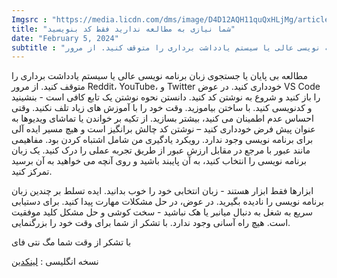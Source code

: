 ```yaml
---
Imgsrc : "https://media.licdn.com/dms/image/D4D12AQH11quQxHLjMg/article-cover_image-shrink_720_1280/0/1707157947811?e=1715212800&v=beta&t=iMF0OChXxfBAny69tZmG_eLfIcNqTLv4HK9ydemTTNI"
title: "شما نیازی به مطالعه ندارید فقط کد بنویسید"
date: "February 5, 2024"
subtitle : "مطالعه بی پایان یا جستجوی زبان برنامه نویسی عالی یا سیستم یادداشت برداری را متوقف کنید. از مرور Reddit، YouTube، و Twitter خودداری کنید. در عوض VS Code را باز کنید و شروع به نوشتن کد کنید. دانستن نحوه نوشتن یک تابع کافی است - بنشینید و کدنویسی کنید. با ساختن بیاموزید. وقت خود را با آموزش های زیاد تلف نکنید. وقتی احساس عدم اطمینان می کنید، بیشتر بسازید. از تکیه بر خواندن یا تماشای ویدیوها به عنوان پیش فرض خودداری کنید – نوشتن کد چالش برانگیز است و هیچ مسیر ایده آلی برای برنامه نویسی وجود ندارد. رویکرد یادگیری من شامل اشتباه کردن بود. مفاهیمی مانند عبور با مرجع در مقابل ارزش عبور از طریق تجربه عملی را درک کنید. یک زبان برنامه نویسی را انتخاب کنید، به آن پایبند باشید و روی آنچه می خواهید به آن برسید تمرکز کنید."
---
```


مطالعه بی پایان یا جستجوی زبان برنامه نویسی عالی یا سیستم یادداشت برداری را متوقف کنید. از مرور Reddit، YouTube، و Twitter خودداری کنید. در عوض VS Code را باز کنید و شروع به نوشتن کد کنید. دانستن نحوه نوشتن یک تابع کافی است - بنشینید و کدنویسی کنید. با ساختن بیاموزید. وقت خود را با آموزش های زیاد تلف نکنید. وقتی احساس عدم اطمینان می کنید، بیشتر بسازید. از تکیه بر خواندن یا تماشای ویدیوها به عنوان پیش فرض خودداری کنید – نوشتن کد چالش برانگیز است و هیچ مسیر ایده آلی برای برنامه نویسی وجود ندارد. رویکرد یادگیری من شامل اشتباه کردن بود. مفاهیمی مانند عبور با مرجع در مقابل ارزش عبور از طریق تجربه عملی را درک کنید. یک زبان برنامه نویسی را انتخاب کنید، به آن پایبند باشید و روی آنچه می خواهید به آن برسید تمرکز کنید.

ابزارها فقط ابزار هستند - زبان انتخابی خود را خوب بدانید. ایده تسلط بر چندین زبان برنامه نویسی را نادیده بگیرید. در عوض، در حل مشکلات مهارت پیدا کنید. برای دستیابی سریع به شغل به دنبال میانبر یا هک نباشید - سخت کوشی و حل مشکل کلید موفقیت است. هیچ راه آسانی وجود ندارد. با تشکر از شما برای وقت خود را بزرگنمایی.

با تشکر از وقت شما مگ نتی فای


<div id="pos-article-display-94407"></div>


نسخه انگلیسی :‌ [ لینکدین ](https://www.linkedin.com/pulse/you-dont-need-studying-just-write-code-homayoun-mohammadi-zgtqf/?trackingId=6J4n51IxS7OaI5mFhJ8Szg%3D%3D)